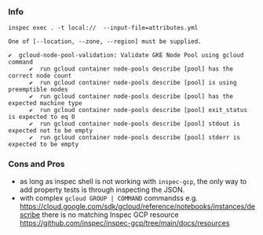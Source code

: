 ### Info

```
inspec exec . -t local://  --input-file=attributes.yml 
```
```
One of [--location, --zone, --region] must be supplied.
```
```
✔  gcloud-node-pool-validation: Validate GKE Node Pool using gcloud command
      ✔  run gcloud container node-pools describe [pool] has the correct node count
      ✔  run gcloud container node-pools describe [pool] is using preemptible nodes
      ✔  run gcloud container node-pools describe [pool] has the expected machine type
      ✔  run gcloud container node-pools describe [pool] exit_status is expected to eq 0
      ✔  run gcloud container node-pools describe [pool] stdout is expected not to be empty
      ✔  run gcloud container node-pools describe [pool] stderr is expected to be empty

```

### Cons and Pros

* as long as inspec shell is not working with `inspec-gcp`, the only way to add property tests is through inspecting the JSON. 
* with complex `gcloud GROUP | COMMAND` commandss e.g. https://cloud.google.com/sdk/gcloud/reference/notebooks/instances/describe 
there is no matching  Inspec GCP resource https://github.com/inspec/inspec-gcp/tree/main/docs/resources
